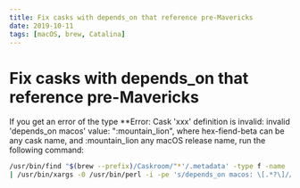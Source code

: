```yaml
---
title: Fix casks with depends_on that reference pre-Mavericks
date: 2019-10-11
tags: [macOS, brew, Catalina]
---
```


# Fix casks with depends_on that reference pre-Mavericks

If you get an error of the type **Error: Cask 'xxx' definition is invalid: invalid 'depends_on macos' value: ":mountain_lion", 
where hex-fiend-beta can be any cask name, and :mountain_lion any macOS release name, run the following command:

```bash
/usr/bin/find "$(brew --prefix)/Caskroom/"*'/.metadata' -type f -name '*.rb' -print0 \
| /usr/bin/xargs -0 /usr/bin/perl -i -pe 's/depends_on macos: \[.*?\]//gsm;s/depends_on macos: .*//g'
```